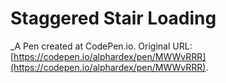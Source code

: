# Staggered Stair Loading
 _A Pen created at CodePen.io. Original URL: [https://codepen.io/alphardex/pen/MWWvRRR](https://codepen.io/alphardex/pen/MWWvRRR).

 